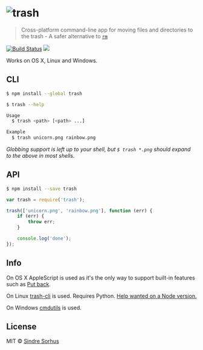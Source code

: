 # ![trash](https://cdn.rawgit.com/sindresorhus/trash/3aa70853f1efb58d0d2512e32d617d246c88953c/media/logo.svg)

> Cross-platform command-line app for moving files and directories to the trash - A safer alternative to [`rm`](http://en.wikipedia.org/wiki/Rm_(Unix))

[![Build Status](https://travis-ci.org/sindresorhus/trash.svg?branch=master)](https://travis-ci.org/sindresorhus/trash) ![](http://img.shields.io/badge/unicorn-approved-ff69b4.svg)

Works on OS X, Linux and Windows.


## CLI

```sh
$ npm install --global trash
```

```sh
$ trash --help

Usage
  $ trash <path> [<path> ...]

Example
  $ trash unicorn.png rainbow.png
```

*Globbing support is left up to your shell, but `$ trash *.png` should expand to the above in most shells.*


## API

```sh
$ npm install --save trash
```

```js
var trash = require('trash');

trash(['unicorn.png', 'rainbow.png'], function (err) {
	if (err) {
		throw err;
	}

	console.log('done');
});
```


## Info

On OS X AppleScript is used as it's the only way to support built-in features such as [Put back](http://mac-fusion.com/trash-tip-how-to-put-files-back-to-their-original-location/).

On Linux [trash-cli](https://github.com/andreafrancia/trash-cli) is used. Requires Python. [Help wanted on a Node version.](https://github.com/sindresorhus/trash/issues/1)

On Windows [cmdutils](http://www.maddogsw.com/cmdutils/) is used.


## License

MIT © [Sindre Sorhus](http://sindresorhus.com)
